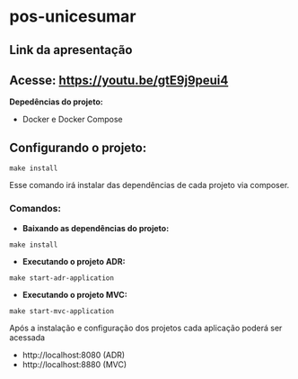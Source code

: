 # pos-unicesumar

## Link da apresentação

Acesse: https://youtu.be/gtE9j9peui4
---
****Depedências do projeto:****
- Docker e Docker Compose
## Configurando o projeto:
```shell
make install
```
Esse comando irá instalar das dependências de cada projeto via composer.

### Comandos:
- **Baixando as dependências do projeto:**
```shell
make install
```
- **Executando o projeto ADR:**
```shell
make start-adr-application
```
- **Executando o projeto MVC:**
```shell
make start-mvc-application
```

Após a instalação e configuração dos projetos cada aplicação poderá ser acessada 
- http://localhost:8080 (ADR)
- http://localhost:8880 (MVC)
